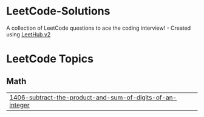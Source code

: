 # LeetCode-Solutions
A collection of LeetCode questions to ace the coding interview! - Created using [LeetHub v2](https://github.com/arunbhardwaj/LeetHub-2.0)

<!---LeetCode Topics Start-->
# LeetCode Topics
## Math
|  |
| ------- |
| [1406-subtract-the-product-and-sum-of-digits-of-an-integer](https://github.com/theayushgupta08/LeetCode-Solutions/tree/master/1406-subtract-the-product-and-sum-of-digits-of-an-integer) |
<!---LeetCode Topics End-->